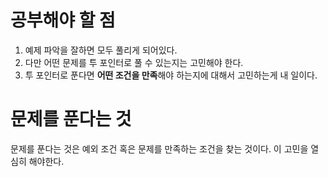 # 공부해야 할 점
1. 예제 파악을 잘하면 모두 풀리게 되어있다.
2. 다만 어떤 문제를 투 포인터로 풀 수 있는지는 고민해야 한다.
3. 투 포인터로 푼다면 **어떤 조건을 만족**해야 하는지에 대해서 고민하는게 내 일이다.


# 문제를 푼다는 것
문제를 푼다는 것은 예외 조건 혹은 문제를 만족하는 조건을 찾는 것이다. 이 고민을 열심히 해야한다.
